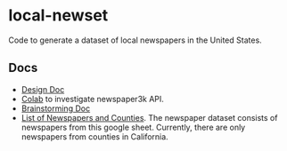 # local-newset
Code to generate a dataset of local newspapers in the United States.
## Docs
* [Design Doc](https://docs.google.com/document/d/1mE-K4t-TR55c19t7D_26gb6riyUO2T0twsqa2FLyHgM/edit)
* [Colab](https://colab.research.google.com/drive/1F0htQ8Gaoq26-fQf4aKofoD9KSTpVKeB?authuser=2) to investigate newspaper3k API.
* [Brainstorming Doc](https://docs.google.com/document/d/19ogg77dkfnlzir6i83FQWvyqhtFXtxIJe3PbINoW_5E/edit)
* [List of Newspapers and Counties](https://docs.google.com/spreadsheets/u/1/d/1aRsbkXn2lkSBtN9lESoTqCAaXOrcHq9PxxHaCTYl05Q/edit?usp=drive_web&ouid=115278747538257548140). The newspaper dataset consists of newspapers from this google sheet. Currently, there are only newspapers from counties in California.

